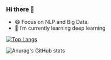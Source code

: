 ### Hi there 👋

<!--
**shicript/shicript** is a ✨ _special_ ✨ repository because its `README.md` (this file) appears on your GitHub profile.

Here are some ideas to get you started:

- 🔭 I’m currently working on ...
- 🌱 I’m currently learning ...
- 👯 I’m looking to collaborate on ...
- 🤔 I’m looking for help with ...
- 💬 Ask me about ...
- 📫 How to reach me: ...
- 😄 Pronouns: ...
- ⚡ Fun fact: ...
-->
- 😄 Focus on NLP and Big Data.
- 🌱 I’m currently learning deep learning


[![Top Langs](https://github-readme-stats.vercel.app/api/top-langs/?username=shicript&layout=8)](https://github.com/anuraghazra/github-readme-stats)


![Anurag's GitHub stats](https://github-readme-stats.vercel.app/api?username=shicript&show_icons=true&theme=default)

